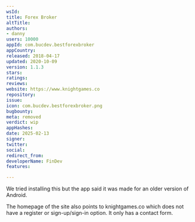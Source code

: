 ```yaml
---
wsId: 
title: Forex Broker
altTitle: 
authors:
- danny
users: 10000
appId: com.bucdev.bestforexbroker
appCountry: 
released: 2018-04-17
updated: 2020-10-09
version: 1.1.3
stars: 
ratings: 
reviews: 
website: https://www.knightgames.co
repository: 
issue: 
icon: com.bucdev.bestforexbroker.png
bugbounty: 
meta: removed
verdict: wip
appHashes: 
date: 2025-02-13
signer: 
twitter: 
social: 
redirect_from: 
developerName: FinDev
features: 

---
```


We tried installing this but the app said it was made for an older version of Android. 

The homepage of the site also points to knightgames.co which does not have a register or sign-up/sign-in option. It only has a contact form. 
